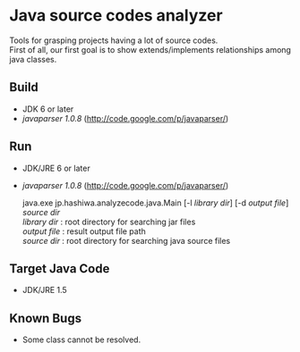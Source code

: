 # Java source codes analyzer

Tools for grasping projects having a lot of source codes.  
First of all, our first goal is to show extends/implements relationships among java classes.

## Build
* JDK 6 or later
* *javaparser 1.0.8* (http://code.google.com/p/javaparser/)

## Run
* JDK/JRE 6 or later
* *javaparser 1.0.8* (http://code.google.com/p/javaparser/)

    java.exe jp.hashiwa.analyzecode.java.Main [-l *library dir*] [-d *output file*] *source dir*  
        *library dir* : root directory for searching jar files  
        *output file* : result output file path  
        *source dir*  : root directory for searching java source files  

## Target Java Code
* JDK/JRE 1.5

## Known Bugs
* Some class cannot be resolved.


